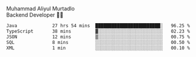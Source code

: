 Muhammad Aliyul Murtadlo
<br>
Backend Developer 👨‍💻
<br>
<!--START_SECTION:waka-->

```txt
Java             27 hrs 54 mins  ████████████████████████░   96.25 %
TypeScript       38 mins         ▓░░░░░░░░░░░░░░░░░░░░░░░░   02.23 %
JSON             12 mins         ▒░░░░░░░░░░░░░░░░░░░░░░░░   00.75 %
SQL              8 mins          ░░░░░░░░░░░░░░░░░░░░░░░░░   00.50 %
XML              1 min           ░░░░░░░░░░░░░░░░░░░░░░░░░   00.10 %
```

<!--END_SECTION:waka-->
